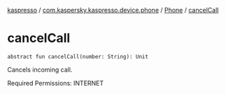 [kaspresso](../../index.md) / [com.kaspersky.kaspresso.device.phone](../index.md) / [Phone](index.md) / [cancelCall](./cancel-call.md)

# cancelCall

`abstract fun cancelCall(number: String): Unit`

Cancels incoming call.

Required Permissions: INTERNET


